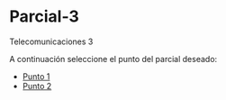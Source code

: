 # Parcial-3
Telecomunicaciones 3

A continuación seleccione el punto del parcial deseado:

- [Punto 1](https://github.com/UAO-AFRG/Parcial-3/tree/punto1)
- [Punto 2](https://github.com/UAO-AFRG/Parcial-3/tree/punto2)
